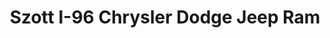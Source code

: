 ---
title: "Szott I-96 Chrysler Dodge Jeep Ram"
url: /new-hudson/szott-i-96-chrysler-dodge-jeep-ram/
shop: car
---